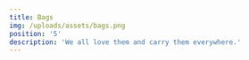 ```yaml
---
title: Bags
img: /uploads/assets/bags.png
position: '5'
description: 'We all love them and carry them everywhere.'
---
```


